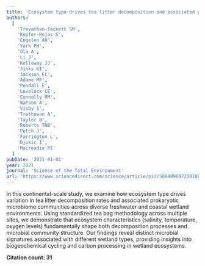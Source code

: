 ```yaml
---
title: 'Ecosystem type drives tea litter decomposition and associated prokaryotic microbiome communities in freshwater and coastal wetlands at a continental scale'
authors:
  [
    'Trevathan-Tackett SM',
    'Kepfer-Rojas S',
    'Engelen AH',
    'York PH',
    'Ola A',
    'Li J',
    'Kelleway JJ',
    'Jinks KI',
    'Jackson EL',
    'Adame MF',
    'Pendall E',
    'Lovelock CE',
    'Connolly RM',
    'Watson A',
    'Visby I',
    'Trethowan A',
    'Taylor B',
    'Roberts TNB',
    'Petch J',
    'Farrington L',
    'Djukic I',
    'Macreadie PI'
  ]
pubDate: '2021-01-01'
year: 2021
journal: 'Science of the Total Environment'
url: 'https://www.sciencedirect.com/science/article/pii/S0048969721018891'
---
```


In this continental-scale study, we examine how ecosystem type drives variation in tea litter decomposition rates and associated prokaryotic microbiome communities across diverse freshwater and coastal wetland environments. Using standardized tea bag methodology across multiple sites, we demonstrate that ecosystem characteristics (salinity, temperature, oxygen levels) fundamentally shape both decomposition processes and microbial community structure. Our findings reveal distinct microbial signatures associated with different wetland types, providing insights into biogeochemical cycling and carbon processing in wetland ecosystems.

**Citation count: 31**
